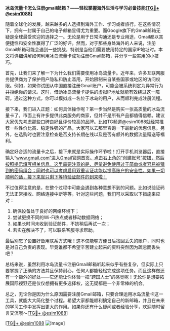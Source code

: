 **冰岛流量卡怎么注册gmail邮箱？——轻松掌握海外生活与学习必备技能[[TG💪+ @esim1088](https://t.me/s/esim1088)]**

随着全球化的发展，越来越多的人选择到海外工作、学习或者旅行。在这些情况下，拥有一封属于自己的电子邮箱显得尤为重要。而Google旗下的Gmail邮箱无疑是全球最受欢迎的选择之一。无论是用于日常沟通还是专业用途，Gmail都以其便捷性和安全性赢得了广泛的好评。然而，对于那些身处海外的人来说，注册Gmail邮箱可能会遇到一些挑战，特别是当他们需要使用特定的国家IP地址时。本文将详细讲解如何利用冰岛流量卡成功注册Gmail邮箱，并分享一些实用的小技巧。

首先，让我们来了解一下为什么我们需要使用冰岛流量卡。近年来，许多互联网服务提供商为了保护用户隐私和防止滥用，开始限制来自某些国家或地区的访问权限。例如，如果你试图从中国直接注册Gmail账户，可能会被系统判定为异常行为并拒绝你的请求。这时，借助冰岛流量卡提供的虚拟IP地址就能有效绕过这一障碍。通过这种方式，你可以模拟成一名位于冰岛的用户，从而顺利完成注册流程。

接下来，我们进入正题：如何具体操作呢？第一步当然是购买一张高质量的冰岛流量卡了。市面上有许多提供此类服务的商家，但并不是所有产品都值得信赖。建议大家优先考虑那些口碑良好且评价较高的品牌。比如TG频道@esim1088就经常推荐一些性价比高、稳定性强的产品，大家可以去那里咨询一下最新的优惠信息。另外，在选购时也要注意检查是否支持长期在线以及是否有额外的数据流量赠送等福利。

确定好合适的流量卡之后，接下来就是实际操作环节啦！打开手机浏览器后，直接输入“www.gmail.com”进入Gmail官网首页。点击右上角的“创建账号”按钮，然后按照提示填写相关信息。这里需要注意的是，尽量避免使用过于简单或者容易被猜到的密码组合；同时也可以考虑启用双重认证功能以提高账户的安全性。如果一切顺利的话，接下来就只剩下等待验证邮件的到来啦！

不过值得注意的是，在整个过程中可能会遇到各种意想不到的问题。比如说验证码无法正常接收、网络连接中断等等。针对这些问题，我们可以采取以下措施来应对：

1. 确保设备处于良好的网络环境下；
2. 尝试更换不同的Wi-Fi热点或者移动数据网络；
3. 如果长时间未收到验证邮件，不妨稍后再试一次；
4. 若实在解决不了，可以联系客服寻求帮助。

最后别忘了设置好备用联系方式哦！这不仅能够方便日后找回丢失的账户，同时也是对自己负责的表现。毕竟谁都不希望辛苦建立起来的资料突然因为疏忽而丢失吧？

总结来说，虽然利用冰岛流量卡注册Gmail邮箱听起来似乎有些复杂，但实际上只要掌握了正确的方法并且保持耐心，任何人都能轻松完成这项任务。而且这样做还有一个额外的好处——它还能让你体验一把“跨国人士”的感觉呢！无论你是想要拓展国际视野还是仅仅想拥有更多选择权，这无疑都是一个非常棒的机会。

总之，无论你是因为什么原因需要注册Gmail邮箱，只要合理运用冰岛流量卡这一工具，就能大大简化整个过程。希望大家都能顺利搞定自己的新邮箱，并且在未来的学习工作中发挥出更大的作用。如果你还有什么疑问或者经验分享，欢迎随时留言交流哦～[[TG💪+ @esim1088](https://t.me/s/esim1088)] 

[[TG💪+ @esim1088](https://t.me/s/esim1088) ![Image](https://i.postimg.cc/4NQfJmqS/Snipaste-2025-05-13-00-14-12.png)]